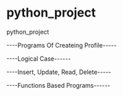 # python_project
python_project

----Programs Of Createing Profile-----

----Logical Case------

----Insert, Update, Read, Delete-----

----Functions Based Programs------
